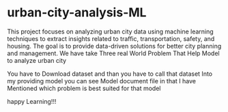 # urban-city-analysis-ML
This project focuses on analyzing urban city data using machine learning techniques to extract insights related to traffic, transportation, safety, and housing. The goal is to provide data-driven solutions for better city planning and management.
We have take Three real World Problem That Help Model to analyze urban city

You have to Download dataset and than you have to call that dataset Into my providing model
you can see Model document file in that I have Mentioned which problem is best suited for that model

happy Learning!!!
